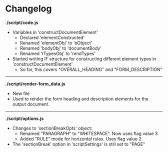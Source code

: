 # Changelog

**./script/code.js**
* Variables in 'constructDocumentElement'
	* Declared 'elementConstructed'
	* Renamed 'elementObj' to 'eObject'
	* Renamed 'bodyObj' to 'documentBody'
	* Renamed 'rTypesObj' to 'rendTypes'
* Started writing IF structure for constructing different element types in 'constructDocumentElement'
	* So far, this covers "OVERALL_HEADING" and "FORM_DESCRIPTION"

---

**./script/render-form_data.js**
* New file
* Used to render the form heading and description elements for the output document.

---

**./script/options.js**
* Changes to 'sectionBreakOpts' object:
	* Renamed "PARAGRAPH" to "WHITESPACE". Now uses flag value 3
	* Added "RULE" mode for horizontal rules. Uses flag value 2
* The 'sectionBreak' option in 'scriptSettings' is still set to "PAGE"
